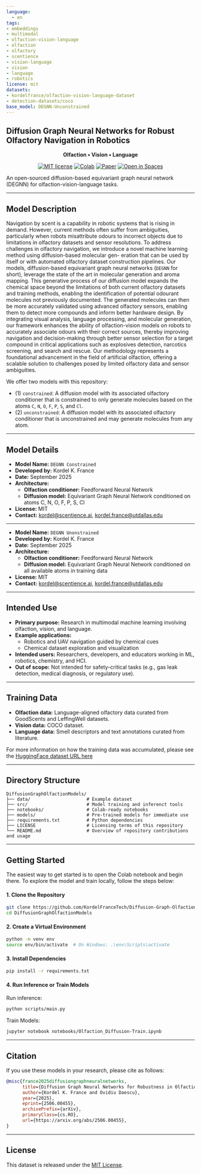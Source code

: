 ```yaml
---
language: 
  - en
tags:
- embeddings
- multimodal
- olfaction-vision-language
- olfaction
- olfactory
- scentience
- vision-language
- vision
- language
- robotics
license: mit
datasets:
- kordelfrance/olfaction-vision-language-dataset
- detection-datasets/coco
base_model: DEGNN-Unconstrained
---
```


Diffusion Graph Neural Networks for Robust Olfactory Navigation in Robotics
----

<div align="center">

**Olfaction • Vision • Language**


[![MIT license](https://img.shields.io/badge/License-MIT-blue.svg)](#license)
[![Colab](https://img.shields.io/badge/Run%20in-Colab-yellow?logo=google-colab)](https://colab.research.google.com/drive/1z-ITTEfVtMMbfbN50u2AfQhzvuYkrRn7?usp=sharing)
[![Paper](https://img.shields.io/badge/Research-Paper-red)](https://arxiv.org/abs/2506.00455)
[![Open in Spaces](https://huggingface.co/datasets/huggingface/badges/resolve/main/open-in-hf-spaces-sm.svg)](https://huggingface.co/spaces)

</div>


An open-sourced diffusion-based equivariant graph neural network (DEGNN) for olfaction-vision-language tasks.

---

## Model Description

Navigation by scent is a capability in robotic systems that is rising in demand. 
However, current methods often suffer from ambiguities, particularly when robots misattribute odours to incorrect objects due to limitations in olfactory datasets and sensor resolutions. 
To address challenges in olfactory navigation, we introduce a novel machine learning method using diffusion-based molecular gen-
eration that can be used by itself or with automated olfactory
dataset construction pipelines. 
Our models, diffusion-based equivariant graph neural networks (`DEGNN` for short), leverage the state of the art in molecular generation and aroma mapping.
This generative process of our diffusion model expands the chemical space beyond the limitations
of both current olfactory datasets and training methods, enabling
the identification of potential odourant molecules not previously
documented. The generated molecules can then be more accurately validated using advanced olfactory sensors, enabling
them to detect more compounds and inform better hardware
design. By integrating visual analysis, language processing, and
molecular generation, our framework enhances the ability of
olfaction-vision models on robots to accurately associate odours
with their correct sources, thereby improving navigation and
decision-making through better sensor selection for a target
compound in critical applications such as explosives detection,
narcotics screening, and search and rescue. Our methodology
represents a foundational advancement in the field of artificial
olfaction, offering a scalable solution to challenges posed by
limited olfactory data and sensor ambiguities.

We offer two models with this repository:
 - (1) `constrained`: A diffusion model with its associated olfactory conditioner that is constrained to only generate molecules based on the atoms `C`, `N`, `O`, `F`, `P`, `S`, and `Cl`.
 - (2) `unconstrained`: A diffusion model with its associated olfactory conditioner that is unconstrained and may generate molecules from any atom.

---

## Model Details
- **Model Name:** `DEGNN Constrained`
- **Developed by:** Kordel K. France
- **Date:** September 2025
- **Architecture:**
  - **Olfaction conditioner:** Feedforward Neural Network
  - **Diffusion model:** Equivariant Graph Neural Network conditioned on atoms C, N, O, F, P, S, Cl
- **License:** MIT
- **Contact:** kordel@scentience.ai, kordel.france@utdallas.edu

---


- **Model Name:** `DEGNN Unonstrained`
- **Developed by:** Kordel K. France
- **Date:** September 2025
- **Architecture:**
  - **Olfaction conditioner:** Feedforward Neural Network
  - **Diffusion model:** Equivariant Graph Neural Network conditioned on all available atoms in training data
- **License:** MIT
- **Contact:** kordel@scentience.ai, kordel.france@utdallas.edu

---

## Intended Use
- **Primary purpose:** Research in multimodal machine learning involving olfaction, vision, and language.  
- **Example applications:**
  - Robotics and UAV navigation guided by chemical cues
  - Chemical dataset exploration and visualization
- **Intended users:** Researchers, developers, and educators working in ML, robotics, chemistry, and HCI.
- **Out of scope:** Not intended for safety-critical tasks (e.g., gas leak detection, medical diagnosis, or regulatory use).

---

## Training Data
- **Olfaction data:** Language-aligned olfactory data curated from GoodScents and LeffingWell datasets.
- **Vision data:** COCO dataset.
- **Language data:** Smell descriptors and text annotations curated from literature.

For more information on how the training data was accumulated, please see the [HuggingFace dataset URL here](https://huggingface.co/datasets/kordelfrance/olfaction-vision-language-dataset)

---

## Directory Structure

```text
DiffusionGraphOlfactionModels/
├── data/                     # Example dataset
├── src/                      # Model training and inferenct tools
├── notebooks/                # Colab-ready notebooks
├── models/                   # Pre-trained models for immediate use
├── requirements.txt          # Python dependencies
├── LICENSE                   # Licensing terms of this repository
└── README.md                 # Overview of repository contributions and usage
```

---

## Getting Started

The easiest way to get started is to open the Colab notebook and begin there.
To explore the model and train locally, follow the steps below:

#### 1. Clone the Repository

```bash
git clone https://github.com/KordelFranceTech/Diffusion-Graph-Olfaction-Models.git
cd DiffusionGraphOlfactionModels
````

#### 2. Create a Virtual Environment

```bash
python -m venv env
source env/bin/activate  # On Windows: .\env\Scripts\activate
```

#### 3. Install Dependencies

```bash
pip install -r requirements.txt
```

#### 4. Run Inference or Train Models
Run inference:
```bash
python scripts/main.py
```
Train Models:
```bash
jupyter notebook notebooks/Olfaction_Diffusion-Train.ipynb
```

---

## Citation

If you use these models in your research, please cite as follows:

```bibtex
@misc{france2025diffusiongraphneuralnetworks,
      title={Diffusion Graph Neural Networks for Robustness in Olfaction Sensors and Datasets}, 
      author={Kordel K. France and Ovidiu Daescu},
      year={2025},
      eprint={2506.00455},
      archivePrefix={arXiv},
      primaryClass={cs.RO},
      url={https://arxiv.org/abs/2506.00455}, 
}
```

---


## License

This dataset is released under the [MIT License](https://opensource.org/license/mit).
